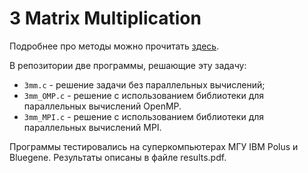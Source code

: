 # 3 Matrix Multiplication

Подробнее про методы можно прочитать [здесь](https://ru.wikipedia.org/wiki/Блочная_матрица).

В репозитории две программы, решающие эту задачу: 
+ `3mm.c` - решение задачи без параллельных вычислений;
+ `3mm_OMP.c` - решение с использованием библиотеки для параллельных вычислений OpenMP.
+ `3mm_MPI.c` - решение с использованием библиотеки для параллельных вычислений MPI.

Программы тестировались на суперкомпьютерах МГУ IBM Polus и Bluegene. Результаты описаны в файле results.pdf.
